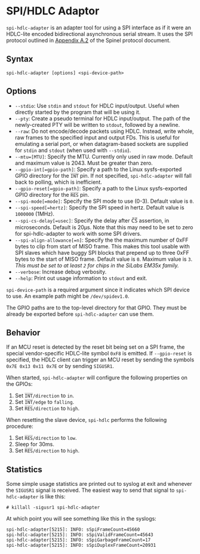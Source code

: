 SPI/HDLC Adaptor
================

`spi-hdlc-adapter` is an adapter tool for using a SPI interface as if
it were an HDLC-lite encoded bidirectional asynchronous serial stream.
It uses the SPI protocol outlined in [Appendix A.2][1] of the Spinel
protocol document.

[1]: https://goo.gl/gt18O4

## Syntax ##

    spi-hdlc-adapter [options] <spi-device-path>

## Options ##

*   `--stdio`: Use `stdin` and `stdout` for HDLC input/output. Useful
    when directly started by the program that will be using it.
*   `--pty`: Create a pseudo terminal for HDLC input/output. The path
    of the newly-created PTY will be written to `stdout`, followed by
    a newline.
*   `--raw`: Do not encode/decode packets using HDLC. Instead, write
    whole, raw frames to the specified input and output FDs. This is
    useful for emulating a serial port, or when datagram-based sockets
    are supplied for `stdin` and `stdout` (when used with `--stdio`).
*   `--mtu=[MTU]`: Specify the MTU. Currently only used in raw mode.
    Default and maximum value is 2043. Must be greater than zero.
*   `--gpio-int[=gpio-path]`: Specify a path to the Linux
    sysfs-exported GPIO directory for the `I̅N̅T̅` pin. If not
    specified, `spi-hdlc-adapter` will fall back to polling, which is
    inefficient.
*   `--gpio-reset[=gpio-path]`: Specify a path to the Linux
    sysfs-exported GPIO directory for the `R̅E̅S̅` pin.
*   `--spi-mode[=mode]`: Specify the SPI mode to use (0-3). Default
    value is `0`.
*   `--spi-speed[=hertz]`: Specify the SPI speed in hertz. Default
    value is `1000000` (1MHz).
*   `--spi-cs-delay[=usec]`: Specify the delay after C̅S̅ assertion,
    in microseconds. Default is 20µs. Note that this may need to be
    set to zero for spi-hdlc-adapter to work with some SPI drivers.
*   `--spi-align-allowance[=n]`: Specify the the maximum number of 0xFF
    bytes to clip from start of MISO frame. This makes this tool usable
    with SPI slaves which have buggy SPI blocks that prepend up to
    three 0xFF bytes to the start of MISO frame. Default value is `0`.
    Maximum value is `3`. *This must be set to at least `2` for chips
    in the SiLabs EM35x family.*
*   `--verbose`: Increase debug verbosity.
*   `--help`: Print out usage information to `stdout` and exit.

`spi-device-path` is a required argument since it indicates which SPI
device to use. An example path might be `/dev/spidev1.0`.

The GPIO paths are to the top-level directory for that GPIO. They must
be already be exported before `spi-hdlc-adapter` can use them.

## Behavior ##

If an MCU reset is detected by the reset bit being set on a SPI frame,
the special vendor-specific HDLC-lite symbol `0xF8` is emitted. If
`--gpio-reset` is specified, the HDLC client can trigger an MCU reset
by sending the symbols `0x7E 0x13 0x11 0x7E` or by sending `SIGUSR1`.

When started, `spi-hdlc-adapter` will configure the following
properties on the GPIOs:

1.  Set `I̅N̅T̅/direction` to `in`.
2.  Set `I̅N̅T̅/edge` to `falling`.
3.  Set `R̅E̅S̅/direction` to `high`.

When resetting the slave device, `spi-hdlc` performs the following
procedure:

1.  Set `R̅E̅S̅/direction` to `low`.
2.  Sleep for 30ms.
3.  Set `R̅E̅S̅/direction` to `high`.

## Statistics ##

Some simple usage statistics are printed out to syslog at exit and
whenever the `SIGUSR1` signal is received. The easiest way to send
that signal to `spi-hdlc-adapter` is like this:

    # killall -sigusr1 spi-hdlc-adapter

At which point you will see something like this in the syslogs:

    spi-hdlc-adapter[5215]: INFO: sSpiFrameCount=45660
    spi-hdlc-adapter[5215]: INFO: sSpiValidFrameCount=45643
    spi-hdlc-adapter[5215]: INFO: sSpiGarbageFrameCount=17
    spi-hdlc-adapter[5215]: INFO: sSpiDuplexFrameCount=20931
